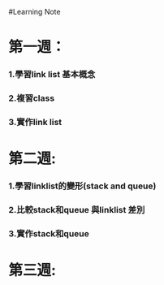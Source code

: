 #Learning Note
# 第一週：
###        1.學習link list 基本概念
###        2.複習class
###        3.實作link list
###        
# 第二週:
###        1.學習linklist的變形(stack and queue)
###        2.比較stack和queue 與linklist 差別
###        3.實作stack和queue
# 第三週:


